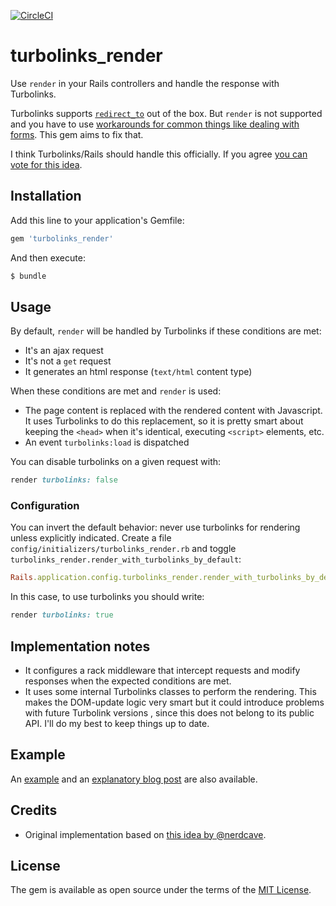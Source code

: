 [![CircleCI](https://circleci.com/gh/jorgemanrubia/turbolinks_render.svg?style=svg)](https://circleci.com/gh/jorgemanrubia/turbolinks_render)

# turbolinks_render

Use `render` in your Rails controllers and handle the response with Turbolinks. 

Turbolinks supports [`redirect_to`](https://github.com/turbolinks/turbolinks/blob/master/README.md#redirecting-after-a-form-submission) out of the box. But `render` is not supported and you have to use [workarounds for common things like dealing with forms](https://github.com/turbolinks/turbolinks/issues/85). This gem aims to fix that. 

I think Turbolinks/Rails should handle this officially. If you agree [you can vote for this idea](https://github.com/turbolinks/turbolinks-rails/issues/40).

## Installation
Add this line to your application's Gemfile:

```ruby
gem 'turbolinks_render'
```

And then execute:
```bash
$ bundle
```

## Usage

By default, `render` will be handled by Turbolinks if these conditions are met:

- It's an ajax request
- It's not a `get` request
- It generates an html response (`text/html` content type)

When these conditions are met and `render` is used:

- The page content is replaced with the rendered content with Javascript. It uses Turbolinks to do this replacement, so it is pretty smart about keeping the `<head>` when it's identical, executing `<script>` elements, etc.
- An event `turbolinks:load` is dispatched

You can disable turbolinks on a given request with: 

```ruby
render turbolinks: false
```

### Configuration

You can invert the default behavior: never use turbolinks for rendering unless explicitly indicated. Create a file `config/initializers/turbolinks_render.rb` and toggle `turbolinks_render.render_with_turbolinks_by_default`:

```ruby
Rails.application.config.turbolinks_render.render_with_turbolinks_by_default = false
```

In this case, to use turbolinks you should write:

```ruby
render turbolinks: true
```

## Implementation notes

- It configures a rack middleware that intercept requests and modify responses when the expected conditions are met.
- It uses some internal Turbolinks classes to perform the rendering. This makes the DOM-update logic very smart but it could introduce problems with future Turbolink versions , since this does not belong to its public API. I'll do my best to keep things up to date.

## Example 

An [example](https://github.com/jorgemanrubia/rails-form-validations-example) and an [explanatory blog post](https://www.jorgemanrubia.com/2019/02/16/form-validations-with-html5-and-modern-rails/) are also available.

## Credits

- Original implementation based on [this idea by @nerdcave](https://github.com/turbolinks/turbolinks/issues/85#issuecomment-298347900).

## License
The gem is available as open source under the terms of the [MIT License](https://opensource.org/licenses/MIT).

